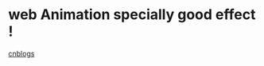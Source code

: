 # web Animation specially good effect ! 

[cnblogs](http://www.cnblogs.com/xgqfrms/p/5738711.html)

